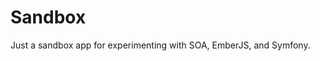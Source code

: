 Sandbox
========================

Just a sandbox app for experimenting with SOA, EmberJS, and Symfony.